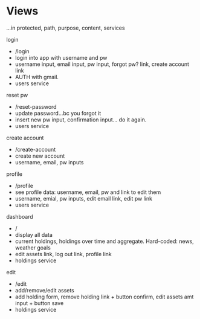 # Views
...in protected, path, purpose, content, services

login
- /login
- login into app with username and pw
- username input, email input, pw input, forgot pw? link, create account link
- AUTH with gmail.
- users service

reset pw <logged-in>
- /reset-password
- update password...bc you forgot it
- insert new pw input, confirmation input... do it again.
- users service

create account
- /create-account
- create new account
- username, email, pw inputs

profile <logged-in>
- /profile
- see profile data: username, email, pw and link to edit them
- username, emial, pw inputs, edit email link, edit pw link
- users service

dashboard <logged-in>
- /
- display all data
- current holdings, holdings over time and aggregate. Hard-coded: news, weather goals
- edit assets link, log out link, profile link
- holdings service

edit <logged-in>
- /edit
- add/remove/edit assets
- add holding form, remove holding link + button confirm, edit assets amt input + button save
- holdings service
